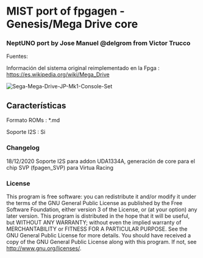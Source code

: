 # MIST port of fpgagen - Genesis/Mega Drive core
### NeptUNO port by Jose Manuel @delgrom from Victor Trucco
Fuentes: 

Información del sistema original reimplementado en la Fpga : https://es.wikipedia.org/wiki/Mega_Drive

![Sega-Mega-Drive-JP-Mk1-Console-Set](https://user-images.githubusercontent.com/31018768/98437676-802d0b00-20e4-11eb-8797-448fa2add76a.jpg)

Características
--------------------------------------------------------
Formato ROMs : *.md

Soporte I2S : Si

### Changelog
18/12/2020 Soporte I2S para addon UDA1334A, generación de core para el chip SVP (fpagen_SVP) para Virtua Racing

### License


This program is free software: you can redistribute it and/or modify it under the terms of the GNU General Public License as published by the Free Software Foundation, either version 3 of the License, or (at your option) any later version.
This program is distributed in the hope that it will be useful, but WITHOUT ANY WARRANTY; without even the implied warranty of MERCHANTABILITY or FITNESS FOR A PARTICULAR PURPOSE. See the GNU General Public License for more details.
You should have received a copy of the GNU General Public License along with this program. If not, see http://www.gnu.org/licenses/.
